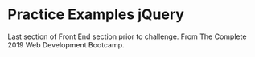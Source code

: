 # Practice Examples jQuery
Last section of Front End section prior to challenge. From The Complete 2019 Web Development Bootcamp.